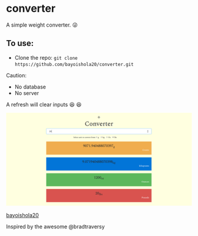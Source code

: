 # converter
A simple weight converter. :stuck_out_tongue_winking_eye:

## To use:
* Clone the repo: `git clone https://github.com/bayoishola20/converter.git`

Caution:
* No database
* No server

A refresh will clear inputs :laughing: :laughing:



![Preview](https://github.com/bayoishola20/converter/blob/master/assets/img/bayoishola20_converter.png "Preview")

[bayoishola20](https://github.com/bayoishola20/)


Inspired by the awesome @bradtraversy